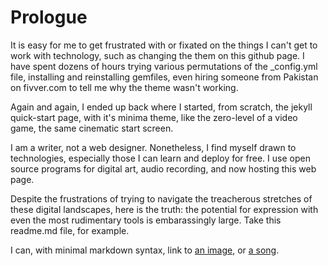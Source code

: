 # Prologue

It is easy for me to get frustrated with or fixated on the things I can't get to work with technology, such as changing the them on this github page. I have spent dozens of hours trying various permutations of the _config.yml file, installing and reinstalling gemfiles, even hiring someone from Pakistan on fivver.com to tell me why the theme wasn't working.

Again and again, I ended up back where I started, from scratch, the jekyll quick-start page, with it's minima theme, like the zero-level of a video game, the same cinematic start screen.

I am a writer, not a web designer. Nonetheless, I find myself drawn to technologies, especially those I can learn and deploy for free. I use open source programs for digital art, audio recording, and now hosting this web page.

Despite the frustrations of trying to navigate the treacherous stretches of these digital landscapes, here is the truth: the potential for expression with even the most rudimentary tools is embarassingly large. Take this readme.md file, for example.

I can, with minimal markdown syntax, link to [an image](www.continuitydrift.github.io/drift.jpg), or [a song](www.continuitydrift.github.io/circles.mp3).  
